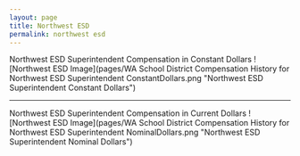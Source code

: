 ```yaml
---
layout: page
title: Northwest ESD
permalink: northwest esd
---
```



Northwest ESD Superintendent Compensation in Constant Dollars
![Northwest ESD Image](pages/WA School District Compensation History for Northwest ESD Superintendent ConstantDollars.png "Northwest ESD Superintendent Constant Dollars")
___

Northwest ESD Superintendent Compensation in Current Dollars
![Northwest ESD Image](pages/WA School District Compensation History for Northwest ESD Superintendent NominalDollars.png "Northwest ESD Superintendent Nominal Dollars")